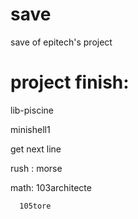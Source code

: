 save
====

save of epitech's project

project finish:
===============

lib-piscine

minishell1

get next line

rush : morse

math: 103architecte

      105tore
